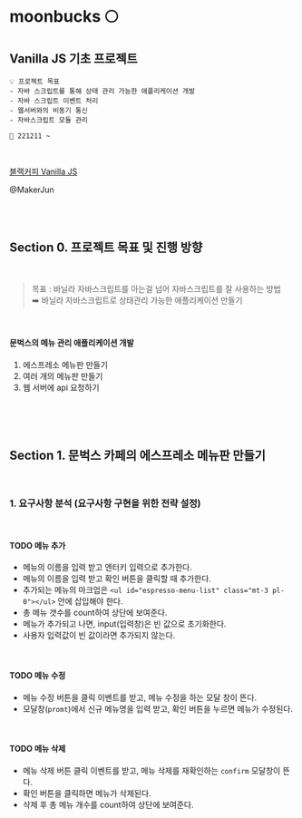 # moonbucks 🌕

## Vanilla JS 기초 프로젝트

    💡 프로젝트 목표
    - 자바 스크립트를 통해 상태 관리 가능한 애플리케이션 개발
    - 자바 스크립트 이벤트 처리
    - 웹서버와의 비동기 통신
    - 자바스크립트 모듈 관리

    📆 221211 ~

  

<br/>

[블랙커피 Vanilla JS](https://github.com/blackcoffee-study/moonbucks-menu)

@MakerJun

</br>
</br>

## Section 0. 프로젝트 목표 및 진행 방향

<br/>

> 목표 : 바닐라 자바스크립트를 아는걸 넘어 자바스크립트를 잘 사용하는 방법 <br/> ➡️ 바닐라 자바스크립트로 상태관리 가능한 애플리케이션 만들기

<br/>

#### 문벅스의 메뉴 관리 애플리케이션 개발

1. 에스프레소 메뉴판 만들기
2. 여러 개의 메뉴판 만들기
3. 웹 서버에 api 요청하기

<br/>
<br/>
<br/>

## Section 1. 문벅스 카페의 에스프레소 메뉴판 만들기

<br/>

### 1. 요구사항 분석 (요구사항 구현을 위한 전략 설정)

<br/>

#### TODO 메뉴 추가

- 메뉴의 이름을 입력 받고 엔터키 입력으로 추가한다.
- 메뉴의 이름을 입력 받고 확인 버튼을 클릭할 때 추가한다.
- 추가되는 메뉴의 마크업은 `<ul id="espresso-menu-list" class="mt-3 pl-0"></ul>` 안에 삽입해야 한다.
- 총 메뉴 갯수를 count하여 상단에 보여준다.
- 메뉴가 추가되고 나면, input(입력창)은 빈 값으로 초기화한다.
- 사용자 입력값이 빈 값이라면 추가되지 않는다.

<br/>

#### TODO 메뉴 수정

- 메뉴 수정 버튼을 클릭 이벤트를 받고, 메뉴 수정을 하는 모달 창이 뜬다.
- 모달창(`promt`)에서 신규 메뉴명을 입력 받고, 확인 버튼을 누르면 메뉴가 수정된다.

<br/>

#### TODO 메뉴 삭제

- 메뉴 삭제 버튼 클릭 이벤트를 받고, 메뉴 삭제를 재확인하는 `confirm` 모달창이 뜬다.
- 확인 버튼을 클릭하면 메뉴가 삭제된다.
- 삭제 후 총 메뉴 개수를 count하여 상단에 보여준다.

<br/>
<br/>

<br/>
<br/>
<br/>
<br/>
<br/>
<br/>
